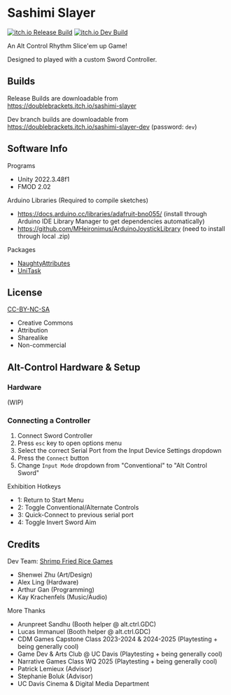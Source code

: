 # Sashimi Slayer
[![itch.io Release Build](https://github.com/DoubleBrackets/SashimiSlayer/actions/workflows/unity-release-builder.yml/badge.svg?branch=main)](https://github.com/DoubleBrackets/SashimiSlayer/actions/workflows/unity-release-builder.yml) [![itch.io Dev Build](https://github.com/DoubleBrackets/SashimiSlayer/actions/workflows/unity-dev-builder.yml/badge.svg?branch=dev)](https://github.com/DoubleBrackets/SashimiSlayer/actions/workflows/unity-dev-builder.yml)

An Alt Control Rhythm Slice'em up Game! 

Designed to played with a custom Sword Controller.


## Builds

Release Builds are downloadable from https://doublebrackets.itch.io/sashimi-slayer

Dev branch builds are downloadable from https://doublebrackets.itch.io/sashimi-slayer-dev (password: `dev`)

## Software Info

Programs
- Unity 2022.3.48f1
- FMOD 2.02

Arduino Libraries (Required to compile sketches)
- https://docs.arduino.cc/libraries/adafruit-bno055/ (install through Arduino IDE Library Manager to get dependencies automatically)
- https://github.com/MHeironimus/ArduinoJoystickLibrary (need to install through local .zip)

Packages
- [NaughtyAttributes](https://github.com/dbrizov/NaughtyAttributes)
- [UniTask](https://github.com/Cysharp/UniTask)

## License

[CC-BY-NC-SA](https://creativecommons.org/licenses/by-nc-sa/4.0/)
 - Creative Commons
 - Attribution
 - Sharealike
 - Non-commercial

## Alt-Control Hardware & Setup

### Hardware

(WIP)

### Connecting a Controller

1. Connect Sword Controller
2. Press `esc` key to open options menu
3. Select the correct Serial Port from the Input Device Settings dropdown
4. Press the `Connect` button
5. Change `Input Mode` dropdown from "Conventional" to "Alt Control Sword"

Exhibition Hotkeys
- 1: Return to Start Menu
- 2: Toggle Conventional/Alternate Controls
- 3: Quick-Connect to previous serial port
- 4: Toggle Invert Sword Aim

## Credits

Dev Team: [Shrimp Fried Rice Games](https://linktr.ee/shrimpfriedricegames)
- Shenwei Zhu (Art/Design)
- Alex Ling (Hardware)
- Arthur Gan (Programming)
- Kay Krachenfels (Music/Audio)

More Thanks
- Arunpreet Sandhu (Booth helper @ alt.ctrl.GDC)
- Lucas Immanuel (Booth helper @ alt.ctrl.GDC)
- CDM Games Capstone Class 2023-2024 & 2024-2025 (Playtesting + being generally cool)
- Game Dev & Arts Club @ UC Davis (Playtesting + being generally cool)
- Narrative Games Class WQ 2025 (Playtesting + being generally cool)
- Patrick Lemieux (Advisor)
- Stephanie Boluk (Advisor)
- UC Davis Cinema & Digital Media Department